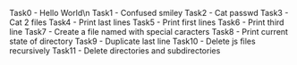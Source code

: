 Task0 - Hello World\n
Task1 - Confused smiley
Task2 - Cat passwd
Task3 - Cat 2 files
Task4 - Print last lines
Task5 - Print first lines
Task6 - Print third line
Task7 - Create a file named with special caracters
Task8 - Print current state of directory 
Task9 - Duplicate last line
Task10 - Delete js files recursively
Task11 - Delete directories and subdirectories
